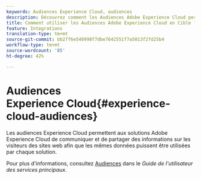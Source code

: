 ```yaml
---
keywords: Audiences Experience Cloud, audiences
description: Découvrez comment les Audiences Adobe Experience Cloud permettent aux solutions Experience Cloud de communiquer et de partager des informations sur les visiteurs de sites Web avec d'autres solutions Adobes.
title: Comment utiliser les Audiences Adobe Experience Cloud en Cible ?
feature: Integrations
translation-type: tm+mt
source-git-commit: bb27f6e540998f7dbe7642551f7a5013f2fd25b4
workflow-type: tm+mt
source-wordcount: '85'
ht-degree: 42%

---
```



# Audiences Experience Cloud{#experience-cloud-audiences}

Les audiences Experience Cloud permettent aux solutions Adobe Experience Cloud de communiquer et de partager des informations sur les visiteurs des sites web afin que les mêmes données puissent être utilisées par chaque solution.

Pour plus d&#39;informations, consultez [Audiences](https://experienceleague.adobe.com/docs/core-services/interface/audiences/audience-library.html) dans le *Guide de l&#39;utilisateur des services principaux*.
